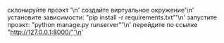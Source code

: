 склонируйте проэкт '\n'
создайте виртуальное окружение'\n' 
установите зависимости: "pip install -r requirements.txt"'\n'
запустите проэкт: "python manage.py runserver"'\n'
перейдите по ссылке "http://127.0.0.1:8000/"'\n'

